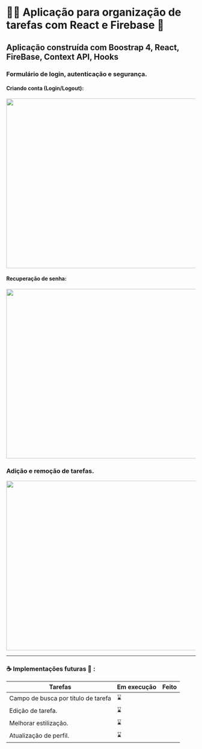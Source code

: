# :superhero_man: Aplicação para organização de tarefas com React e Firebase :book:


## Aplicação construída com Boostrap 4, React, FireBase, Context API, Hooks 

### Formulário de login, autenticação e segurança.

#### Criando conta (Login/Logout):
<img src="https://user-images.githubusercontent.com/21336683/112765099-fb368580-8fe1-11eb-97b6-c69c37221e5e.gif" width="900" height="450" />

#### Recuperação de senha:
<img src="https://user-images.githubusercontent.com/21336683/112765300-f1f9e880-8fe2-11eb-829c-749113fe59e3.gif" width="900" height="450" />

### Adição e remoção de tarefas.
<img src="https://user-images.githubusercontent.com/21336683/112765354-38e7de00-8fe3-11eb-90c1-0c72d8f51b23.gif" width="900" height="450" />

<hr/>


### :coffee: Implementações futuras :mechanical_arm: :

Tarefas                             | Em execução      |  Feito     |
----------------------------------- | ---------------- | -----------|
Campo de busca por título de tarefa |   :hourglass:    |            |
Edição de tarefa.                   |   :hourglass:    |            |
Melhorar estilização.               |   :hourglass:    |            | 
Atualização de perfil.              |   :hourglass:    |            |
